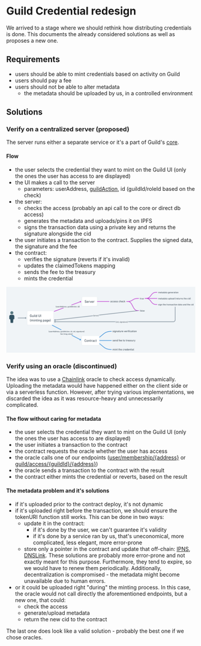 # Guild Credential redesign

We arrived to a stage where we should rethink how distributing credentials is done. This documents the already considered solutions as well as proposes a new one.

## Requirements

- users should be able to mint credentials based on activity on Guild
- users should pay a fee
- users should not be able to alter metadata
  - the metadata should be uploaded by us, in a controlled environment

## Solutions

### Verify on a centralized server (proposed)

The server runs either a separate service or it's a part of Guild's [core](https://github.com/agoraxyz/guild-backend).

#### Flow

- the user selects the credential they want to mint on the Guild UI (only the ones the user has access to are displayed)
- the UI makes a call to the server
  - parameters: userAddress, [guildAction](contracts/interfaces/IGuildCredential.md#guildaction), id (guildId/roleId based on the check)
- the server:
  - checks the access (probably an api call to the core or direct db access)
  - generates the metadata and uploads/pins it on IPFS
  - signs the transaction data using a private key and returns the signature alongside the cid
- the user initiates a transaction to the contract. Supplies the signed data, the signature and the fee
- the contract:
  - verifies the signature (reverts if it's invalid)
  - updates the claimedTokens mapping
  - sends the fee to the treasury
  - mints the credential

![flow](img/flow.png)

### Verify using an oracle (discontinued)

The idea was to use a [Chainlink](https://chain.link/) oracle to check access dynamically. Uploading the metadata would have happened either on the client side or via a serverless function. However, after trying various implementations, we discarded the idea as it was resource-heavy and unnecessarily complicated.

#### The flow without caring for metadata

- the user selects the credential they want to mint on the Guild UI (only the ones the user has access to are displayed)
- the user initiates a transaction to the contract
- the contract requests the oracle whether the user has access
- the oracle calls one of our endpoints ([user/membership/{address}](https://api.guild.xyz/v1/user/membership/{address}?format=oracle) or [guild/access/{guildId}/{address}](https://api.guild.xyz/v1/guild/access/{guildId}/{address}?format=oracle))
- the oracle sends a transaction to the contract with the result
- the contract either mints the credential or reverts, based on the result

#### The metadata problem and it's solutions

- if it's uploaded prior to the contract deploy, it's not dynamic
- if it's uploaded right before the transaction, we should ensure the tokenURI function still works. This can be done in two ways:
  - update it in the contract:
    - if it's done by the user, we can't guarantee it's validity
    - if it's done by a service ran by us, that's uneconomical, more complicated, less elegant, more error-prone
  - store only a pointer in the contract and update that off-chain: [IPNS](https://docs.ipfs.tech/concepts/ipns/), [DNSLink](https://docs.ipfs.tech/concepts/dnslink/). These solutions are probably more error-prone and not exactly meant for this purpose. Furthermore, they tend to expire, so we would have to renew them periodically. Additionally, decentralization is compromised - the metadata might become unavailable due to human errors.
- or it could be uploaded right "during" the minting process. In this case, the oracle would not call directly the aforementioned endpoints, but a new one, that could:
  - check the access
  - generate/upload metadata
  - return the new cid to the contract

The last one does look like a valid solution - probably the best one if we chose oracles.
